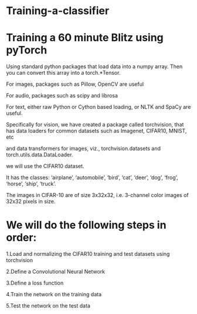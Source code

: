 # Training-a-classifier


# Training a 60 minute Blitz using pyTorch

 Using standard python packages that load data into a numpy array. Then you can convert this array into a torch.*Tensor.

For images, packages such as Pillow, OpenCV are useful

For audio, packages such as scipy and librosa

For text, either raw Python or Cython based loading, or NLTK and SpaCy are useful.

Specifically for vision, we have created a package called torchvision, that has data loaders for common datasets such as Imagenet, CIFAR10, MNIST, etc

and data transformers for images, viz., torchvision.datasets and torch.utils.data.DataLoader.

 we will use the CIFAR10 dataset.
 
It has the classes: ‘airplane’, ‘automobile’, ‘bird’, ‘cat’, ‘deer’, ‘dog’, ‘frog’, ‘horse’, ‘ship’, ‘truck’.

The images in CIFAR-10 are of size 3x32x32, i.e. 3-channel color images of 32x32 pixels in size.


# We will do the following steps in order:


1.Load and normalizing the CIFAR10 training and test datasets using torchvision

2.Define a Convolutional Neural Network

3.Define a loss function

4.Train the network on the training data

5.Test the network on the test data

